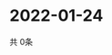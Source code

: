 # 2022-01-24
  共 0条

  <!-- BEGIN -->
  <!-- 最后更新时间Mon Jan 24 2022 06:06:48 GMT+0000 (Coordinated Universal Time) -->
  
  <!-- END -->
  
  